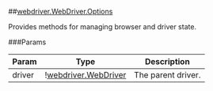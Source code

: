 ##[webdriver.WebDriver.Options](https://code.google.com/p/selenium/source/browse/javascript/webdriver/webdriver.js#940)

Provides methods for managing browser and driver state.




###Params

Param | Type | Description
--- | --- | ---
driver | &#33;[webdriver.WebDriver](#webdriverwebdriver) | The parent driver.




